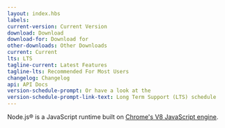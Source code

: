 ```yaml
---
layout: index.hbs
labels:
current-version: Current Version
download: Download
download-for: Download for
other-downloads: Other Downloads
current: Current
lts: LTS
tagline-current: Latest Features
tagline-lts: Recommended For Most Users
changelog: Changelog
api: API Docs
version-schedule-prompt: Or have a look at the
version-schedule-prompt-link-text: Long Term Support (LTS) schedule
---
```


Node.js® is a JavaScript runtime built on [Chrome's V8 JavaScript engine](https://v8.dev/).
